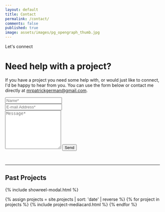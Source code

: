 ```yaml
---
layout: default
title: Contact
permalink: /contact/
comments: false
published: true
image: assets/images/pg_opengraph_thumb.jpg
---
```


<style>
.cta-contact {
  display:none;
}
</style>

<div class="article-post">
<p class="label mb-0">Let's connect</p>
<h1 class="mb-0">Need help with a project?</h1>
<p class="mt-1">If you have a project you need some help with, or would just like to connect, I'd be happy to hear from you. You can use the form below or contact me directly at <a href="mailto:mrpatrickgerman@gmail.com">mrpatrickgerman@gmail.com</a>.</p>

<form action="https://formspree.io/f/xqkggpwa" method="POST">    
<div class="form-group row">
<div class="col-md-6">
<input class="form-control" type="text" name="name" placeholder="Name*" required>
</div>
<div class="col-md-6">
<input class="form-control" type="email" name="_replyto" placeholder="E-mail Address*" required>
</div>
</div>
<textarea rows="8" class="form-control mb-3" name="message" placeholder="Message*" required></textarea>    
<input class="btn btn-dark" type="submit" value="Send">
</form>
<br>
<hr>
</div>

<div class="text-center mt-4 pt-1">
<h2 class="mt-5">Past Projects</h2>
</div>

<!-- Showreel -->
{% include showreel-modal.html %}


<!-- Projects: Media Card -->
<div class="row project-listing">
  {% assign projects = site.projects | sort: 'date' | reverse %}
  {% for project in projects %}
       {% include project-mediacard.html %}
  {% endfor %}
</div>

<!-- End projects -->

